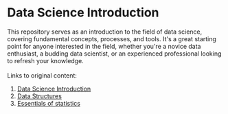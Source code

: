 # Data Science Introduction

This repository serves as an introduction to the field of data science, covering fundamental concepts, processes, and tools. It's a great starting point for anyone interested in the field, whether you're a novice data enthusiast, a budding data scientist, or an experienced professional looking to refresh your knowledge.
<br>
<br>
Links to original content:
1. [Data Science Introduction](https://www.youtube.com/watch?v=ua-CiDNNj30&list=PLkNZMXPAMnwPWawqMHs5Y2Q5B3Sh5Iwbo&index=2)
2. [Data Structures](https://www.youtube.com/watch?v=zg9ih6SVACc&list=PLkNZMXPAMnwPWawqMHs5Y2Q5B3Sh5Iwbo&index=3&t=115s)
3. [Essentials of statistics](https://www.youtube.com/watch?v=xxpc-HPKN28&list=PLkNZMXPAMnwPWawqMHs5Y2Q5B3Sh5Iwbo&index=3)
<br>
<br>








